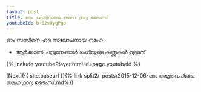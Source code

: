 ```yaml
---
layout: post
title: ഓം പരാർദ്ധയെ നമഹ ൧൦൮ ടൈംസ്
youtubeId: b-62vUygPgo
---
```

 
 
 ഓം സസിനെ ഹര സുലോചനായ നമഹ 
 
 -  ആർക്കാണ് ചന്ദ്രനേക്കാൾ ഭംഗിയുള്ള കണ്ണുകൾ ഉള്ളത് 
 
  
 
  
 
 
 
 
 
 


{% include youtubePlayer.html id=page.youtubeId %}
 
[Next]({{ site.baseurl }}{% link  split2/_posts/2015-12-06-ഓം അമൃതവപ്ക്ഷേ നമഹ ൧൦൮ ടൈംസ്.md%})
 
